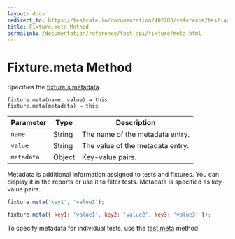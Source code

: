 ```yaml
---
layout: docs
redirect_to: https://testcafe.io/documentation/402780/reference/test-api/fixture/meta
title: Fixture.meta Method
permalink: /documentation/reference/test-api/fixture/meta.html
---
```

# Fixture.meta Method

Specifies the [fixture's metadata](../../../guides/basic-guides/organize-tests.md#specify-test-metadata).

```text
fixture.meta(name, value) → this
fixture.meta(metadata) → this
```

Parameter  | Type   | Description
---------- | ------ | -----------------
`name`     | String | The name of the metadata entry.
`value`    | String | The value of the metadata entry.
`metadata` | Object | Key-value pairs.

Metadata is additional information assigned to tests and fixtures. You can display it in the reports or use it to filter tests. Metadata is specified as key-value pairs.

```js
fixture.meta('key1', 'value1');
```

```js
fixture.meta({ key1: 'value1', key2: 'value2', key3: 'value3' });
```

To specify metadata for individual tests, use the [test.meta](../test/meta.md) method.
